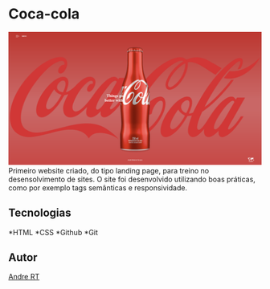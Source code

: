 # Coca-cola

![](./Coca%20cola.png)
Primeiro website criado, do tipo landing page, para treino no desensolvimento de sites. O site foi desenvolvido utilizando boas práticas, como por exemplo tags semânticas e responsividade.
## Tecnologias
*HTML
*CSS
*Github
*Git

## Autor
[Andre RT](https://www.linkedin.com/in/andr%C3%A9-roberto-tavares-03a36b316/)
